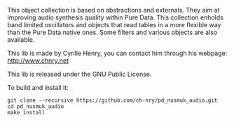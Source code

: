 This object collection is based on abstractions and externals. They aim at improving audio synthesis quality within Pure Data. This collection enholds band limited oscillators and objects that read tables in a more flexible way than the Pure Data native ones. Some filters and various objects are also available.

This lib is made by Cyrille Henry, you can contact him through his webpage: 
http://www.chnry.net

This lib is released under the GNU Public License.

To build and install it:

```
git clone --recursive https://github.com/ch-nry/pd_nusmuk_audio.git
cd pd_nusmuk_audio
make install
```
